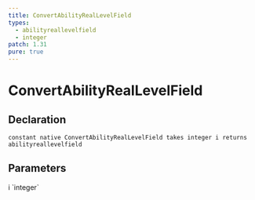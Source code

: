 ```yaml
---
title: ConvertAbilityRealLevelField
types:
  - abilityreallevelfield
  - integer
patch: 1.31
pure: true
---
```


# ConvertAbilityRealLevelField

## Declaration

```
constant native ConvertAbilityRealLevelField takes integer i returns abilityreallevelfield
```

## Parameters
<dl>
  <dt>i `integer`</dt>
  <dd></dd>
</dl>
